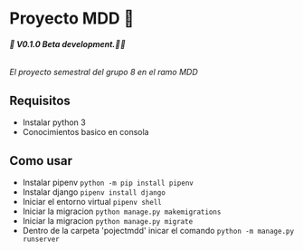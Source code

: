 # Proyecto MDD 👾

###### **🚧 V0.1.0 Beta development.🚧🔨**

_El proyecto semestral del grupo 8 en el ramo MDD_

## Requisitos

- Instalar python 3
- Conocimientos basico en consola

## Como usar

- Instalar pipenv `python -m pip install pipenv`
- Instalar django `pipenv install django`
- Iniciar el entorno virtual `pipenv shell`
- Iniciar la migracion `python manage.py makemigrations`
- Iniciar la migracion `python manage.py migrate`
- Dentro de la carpeta 'pojectmdd' inicar el comando `python -m manage.py runserver`
